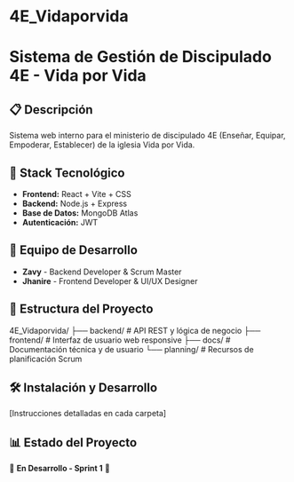 # 4E_Vidaporvida
# Sistema de Gestión de Discipulado 4E - Vida por Vida

## 📋 Descripción
Sistema web interno para el ministerio de discipulado 4E (Enseñar, Equipar, Empoderar, Establecer) de la iglesia Vida por Vida.

## 🚀 Stack Tecnológico
- **Frontend:** React + Vite + CSS
- **Backend:** Node.js + Express 
- **Base de Datos:** MongoDB Atlas
- **Autenticación:** JWT

## 👥 Equipo de Desarrollo
- **Zavy** - Backend Developer & Scrum Master
- **Jhanire** - Frontend Developer & UI/UX Designer

## 📁 Estructura del Proyecto
4E_Vidaporvida/
├── backend/ # API REST y lógica de negocio
├── frontend/ # Interfaz de usuario web responsive
├── docs/ # Documentación técnica y de usuario
└── planning/ # Recursos de planificación Scrum

## 🛠 Instalación y Desarrollo
[Instrucciones detalladas en cada carpeta]

## 📊 Estado del Proyecto
🚧 **En Desarrollo - Sprint 1** 🚧
